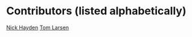 # Contributors (listed alphabetically)

[Nick Hayden](https://github.com/nick612hayden)
[Tom Larsen](https://github.com/tlarsen7572)
